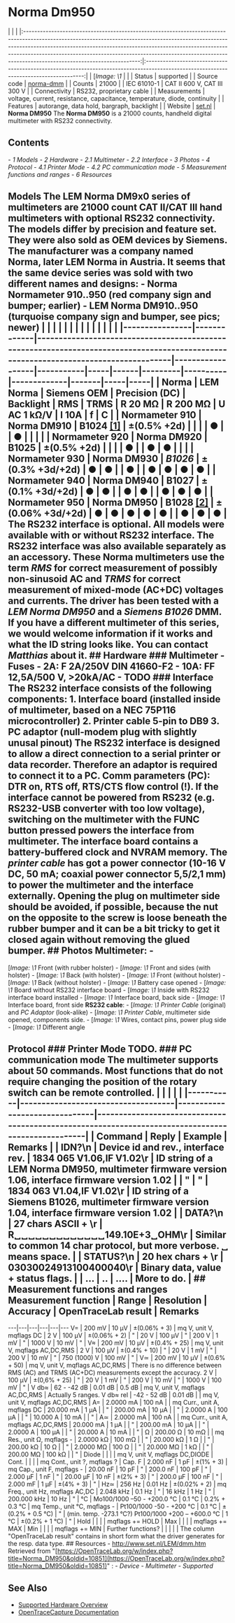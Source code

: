 # Norma Dm950
| | | |:-----------------------------------------------------------------------------------------------------------------------------------------------------------------------------------------------------------------------------------------------------------------------------------------------------------------------------------------------------------------:|:--------------------------------------------------------------------------------------------------------------------------------------:| | [*Image: \1* | | | Status | supported | | Source code | [norma-dmm](http://github.com/OpenTraceLab/?p=OpenTraceCapture.git;a=tree;f=src/hardware/norma-dmm) | | Counts | 21000 | | IEC 61010-1 | CAT II 600 V, CAT III 300 V | | Connectivity | RS232, proprietary cable | | Measurements | voltage, current, resistance, capacitance, temperature, diode, continuity | | Features | autorange, data hold, bargraph, backlight | | Website | [set.nl](http://www.set.nl/LEM/dmm950.htm) | **Norma DM950** The **Norma DM950** is a 21000 counts, handheld digital multimeter with RS232 connectivity.
## Contents
\- *1 Models* \- *2 Hardware* \- *2.1 Multimeter* \- *2.2 Interface* \- *3 Photos* \- *4 Protocol* \- *4.1 Printer Mode* \- *4.2 PC communication mode* \- *5 Measurement functions and ranges* \- *6 Resources*
## Models The LEM Norma DM9x0 series of multimeters are 21000 count CAT II/CAT III hand multimeters with optional RS232 connectivity. The models differ by precision and feature set. They were also sold as OEM devices by Siemens. The manufacturer was a company named Norma, later LEM Norma in Austria. It seems that the same device series was sold with two different names and designs: \- Norma Normameter 910..950 (red company sign and bumper; earlier) \- LEM Norma DM910..950 (turquoise company sign and bumper, see pics; newer) | | | | | | | | | | | | | | |----------------|-------------|-------------------------------------------------------------------------------------------------------------------------------------|------------------|-----------|-----|------|---------|----------|-------------|-------|-----|-----| | Norma | LEM Norma | Siemens OEM | Precision (DC) | Backlight | RMS | TRMS | R 20 MΩ | R 200 MΩ | U AC 1 kΩ/V | I 10A | f | C | | Normameter 910 | Norma DM910 | B1024 [[1]](http://www.messgeraete-einfach-mieten.de/html/siemens_b1024.html) | ±(0.5% +2d) | | | | ● | | ● | | | | | Normameter 920 | Norma DM920 | B1025 | ±(0.5% +2d) | | | | ● | | ● | ● | | | | Normameter 930 | Norma DM930 | *B1026* | ±(0.3% +3d/+2d) | ● | ● | | ● | | ● | ● | ● | ● | | Normameter 940 | Norma DM940 | B1027 | ±(0.1% +3d/+2d) | ● | ● | | ● | ● | | ● | ● | ● | | Normameter 950 | Norma DM950 | B1028 [[2]](http://www.messgeraete-einfach-mieten.de/html/siemens_b1028.html) | ±(0.06% +3d/+2d) | ● | ● | ● | ● | ● | | ● | ● | ● | The RS232 interface is optional. All models were available with or without RS232 interface. The RS232 interface was also available separately as an accessory. These Norma multimeters use the term *RMS* for correct measurement of possibly non-sinusoid AC and *TRMS* for correct measurement of mixed-mode (AC+DC) voltages and currents. The driver has been tested with a *LEM Norma DM950* and a *Siemens B1026* DMM. If you have a different multimeter of this series, we would welcome information if it works and what the ID string looks like. You can contact *Matthias* about it. ## Hardware ### Multimeter \- **Fuses** \- 2A: F 2A/250V DIN 41660-F2 \- 10A: FF 12,5A/500 V, \>20kA/AC \- TODO ### Interface The RS232 interface consists of the following components: 1\. Interface board (installed inside of multimeter, based on a NEC 75P116 microcontroller) 2\. Printer cable 5-pin to DB9 3\. PC adaptor (null-modem plug with slightly unusal pinout) The RS232 interface is designed to allow a direct connection to a serial printer or data recorder. Therefore an adaptor is required to connect it to a PC. Comm parameters (PC): DTR on, RTS off, RTS/CTS flow control (!). If the interface cannot be powered from RS232 (e.g. RS232-USB converter with too low voltage), switching on the multimeter with the FUNC button pressed powers the interface from multimeter. The interface board contains a battery-buffered clock and NVRAM memory. The *printer cable* has got a power connector (10-16 V DC, 50 mA; coaxial power connector 5,5/2,1 mm) to power the multimeter and the interface externally. Opening the plug on multimeter side should be avoided, if possible, because the nut on the opposite to the screw is loose beneath the rubber bumper and it can be a bit tricky to get it closed again without removing the glued bumper. ## Photos **Multimeter**: \-
[*Image: \1*
Front (with rubber holster)
\-
[*Image: \1*
Front and sides (with holster)
\-
[*Image: \1*
Back (with holster)
\-
[*Image: \1*
Front (without holster)
\-
[*Image: \1*
Back (without holster)
\-
[*Image: \1*
Battery case opened
\-
[*Image: \1*
Board without RS232 interface board
\-
[*Image: \1*
Inside with RS232 interface board installed
\-
[*Image: \1*
Interface board, back side
\-
[*Image: \1*
Interface board, front side
**RS232 cable**: \-
[*Image: \1*
*Printer Cable* (original) and *PC Adaptor* (look-alike)
\-
[*Image: \1*
*Printer Cable*, multimeter side opened, components side.
\-
[*Image: \1*
Wires, contact pins, power plug side
\-
[*Image: \1*
Different angle
## Protocol ### Printer Mode TODO. ### PC communication mode The multimeter supports about 50 commands. Most functions that do not require changing the position of the rotary switch can be remote controlled. | | | | | |-----------|------------------------------------|-------------------------------|---------------------------------------------------------------------------------------------------| | Command | Reply | Example | Remarks | | IDN?\n | Device id and rev., interface rev. | 1834 065 V1.06,IF V1.02\r | ID string of a LEM Norma DM950, multimeter firmware version 1.06, interface firmware version 1.02 | | " | " | 1834 063 V1.04,IF V1.02\r | ID string of a Siemens B1026, multimeter firmware version 1.04, interface firmware version 1.02 | | DATA?\n | 27 chars ASCII + \r | R␣␣␣␣␣␣␣␣␣␣␣␣␣149.10E+3␣OHM\r | Similar to common 14 char protocol, but more verbose. ␣ means space. | | STATUS?\n | 20 hex chars + \r | 03030024913100400040\r | Binary data, value + status flags. | | ... | .. | .... | More to do. | ## Measurement functions and ranges Measurement function | Range | Resolution | Accuracy | OpenTraceLab result | Remarks
---|---|---|---|---|---
V= | 200 mV | 10 μV | ±(0.06% + 3) | mq V, unit V, mqflags DC |
2 V | 100 μV | ±(0.06% + 2) | " |
20 V | 100 μV | " |
200 V | 1 mV | " |
1000 V | 10 mV | " |
V≈ | 200 mV | 10 µV | ±(0.4% + 25) | mq V, unit V, mqflags AC,DC,RMS |
2 V | 100 μV | ±(0.4% + 10) | " |
20 V | 1 mV | " |
200 V | 10 mV | " |
750 (1000) V | 100 mV | " |
V≃ | 200 mV | 10 μV | ±(0.6% + 50) | mq V, unit V, mqflags AC,DC,RMS | There is no difference between RMS (AC) and TRMS (AC+DC) measurements except the accuracy.
2 V | 100 μV | ±(0,6% + 25) | " |
20 V | 1 mV | " |
200 V | 10 mV | " |
1000 V | 100 mV | " |
V db≈ | 62 - -42 dB | 0.01 dB | 0.5 dB | mq V, unit V, mqflags AC,DC,RMS | Actually 5 ranges.
V db≈ rel | -42 - 52 dB | 0.01 dB |  | mq V, unit V, mqflags AC,DC,RMS |
A= |  2.0000 mA | 100 nA |  | mq Curr., unit A, mqflags DC |
20.000 mA | 1 µA |  | " |
200.00 mA | 10 µA |  | " |
2.0000 A | 100 µA |  | " |
10.000 A | 10 mA |  | " |
A≃ |  2.0000 mA | 100 nA |  | mq Curr., unit A, mqflags AC,DC,RMS |
20.000 mA | 1 µA |  | " |
200.00 mA | 10 µA |  | " |
2.0000 A | 100 µA |  | " |
20.000 A | 10 mA |  | " |
Ω | 200.00 Ω | 10 mΩ |  | mq Res., unit Ω, mqflags - |
2.0000 kΩ | 100 mΩ |  | " |
20.000 kΩ | 1 Ω |  | " |
200.00 kΩ | 10 Ω |  | " |
2.0000 MΩ | 100 Ω |  | " |
20.000 MΩ | 1 kΩ |  | " |
200.00 MΩ | 100 kΩ |  | " |
Diode |  |  |  | mq V, unit V, mqflags DC,DIODE |
Cont. |  |  |  | mq Cont., unit ?, mqflags ? |
Cap. F | 2.000 nF | 1 pF | ±(1% + 3) | mq Cap., unit F, mqflags - |
20.00 nF | 10 pF | " |
200.0 nF | 100 pF | " |
2.000 µF | 1 nF | " |
20.00 µF | 10 nF | ±(2% + 3) | " |
200.0 µF | 100 nF | " |
2.000 mF | 1 µF | ±(4% + 3) | " |
Hz≃ | 256 Hz | 0.01 Hz | ±(0.02% + 2) | mq Freq., unit Hz, mqflags AC,DC |
2.048 kHz | 0.1 Hz | " |
16 kHz | 1 Hz | " |
200.000 kHz | 10 Hz | " |
°C | Mo100/1000 –50 - +200.0 °C | 0.1 °C | 0.2% + 0.3 °C | mq Temp., unit °C, mqflags - |
Pt100/1000 -50 - +200 °C | 0.1 °C | ±(0.2% + 0.5 °C) | " | (min. temp. -273.1 °C?)
Pt100/1000 +200 – +600.0 °C | 1 °C | ±(0.2% + 1 °C) | " |
Hold |  |  |  | mqflags += HOLD |
Max |  |  |  | mqflags += MAX |
Min |  |  |  | mqflags += MIN |
Further functions? |  |  |  |  |
The column "OpenTraceLab result" contains in short form what the driver generates for the resp. data type. ## Resources \- <http://www.set.nl/LEM/dmm.htm>
Retrieved from "[https://OpenTraceLab.org/w/index.php?title=Norma_DM950&oldid=10851](https://OpenTraceLab.org/w/index.php?title=Norma_DM950&oldid=10851)"
: \- *Device* \- *Multimeter* \- *Supported*
## See Also
- [Supported Hardware Overview](../supported-hardware.md)
- [OpenTraceCapture Documentation](../../opentracecapture/overview.md)
